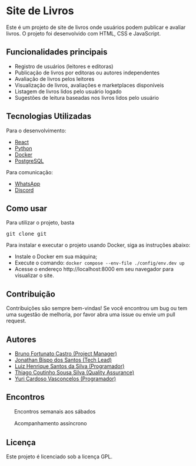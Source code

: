 <h1>Site de Livros</h1>
<p>Este é um projeto de site de livros onde usuários podem publicar e avaliar livros. O projeto foi desenvolvido com HTML, CSS e JavaScript.</p>

<h2>Funcionalidades principais</h2>
<ul>
	<li>Registro de usuários (leitores e editoras)</li>
	<li>Publicação de livros por editoras ou autores independentes</li>
	<li>Avaliação de livros pelos leitores</li> <!-- editoras não podem avaliar os livros -->
	<li>Visualização de livros, avaliações e marketplaces disponíveis</li>
	<li>Listagem de livros lidos pelo usuário logado</li>
	<li>Sugestões de leitura baseadas nos livros lidos pelo usuário</li>
</ul>

<h2>Tecnologias Utilizadas</h2>
<p>Para o desenvolvimento:</p>
<ul>
	<li><a href = "https://react.dev/">React</a></li>
	<li><a href = "">Python</a></li>
	<li><a href = "https://www.docker.com/">Docker</a></li>
	<li><a href = "https://www.postgresql.org/">PostgreSQL</a></li>
</ul>

<p>Para comunicação:</p>
<ul>
	<li> <a href = "https://chat.whatsapp.com/BZP7fZ4mvKDJmaSvQoYU9t">WhatsApp</a></li>
	<li> <a href = "https://discord.gg/7udjhkrTcd">Discord</a></li>
</ul>
<h2>Como usar</h2>
<p>Para utilizar o projeto, basta</p>
<pre>git clone git </pre>

<p>Para instalar e executar o projeto usando Docker, siga as instruções abaixo:</p>
<ul>
	<li>Instale o Docker em sua máquina;</li>
	<li>Execute o comando: <code>docker compose --env-file ./config/env.dev up</code></li>
	<li>Acesse o endereço http://localhost:8000 em seu navegador para visualizar o site.</li>
</ul>

<h2>Contribuição</h2>
<p>Contribuições são sempre bem-vindas! Se você encontrou um bug ou tem uma sugestão de melhoria, por favor abra uma issue ou envie um pull request.</p>

<h2>Autores</h2>
<!-- <p>Este projeto foi desenvolvido por:</p> -->
<ul>
	<li><a href = "">Bruno Fortunato Castro (Project Manager)</a></li>
	<li>
		<!-- <img align="center" height="17" width="17" src="https://avatars.githubusercontent.com/u/51280590?v=4"> -->
		<a href = "https://github.com/jonathanbisp"> Jonathan Bispo dos Santos (Tech Lead)</a>
	</li>  
	<li><a href = "">Luiz Henrique Santos da Silva (Programador)</a></li>
	<li><a href = "https://github.com/CoutinhoThiago"> Thiago Coutinho Sousa Silva (Quality Assurance) </a></li>
	<li><a href = "">Yuri Cardoso Vasconcelos (Programador)</a></li>
</ul>

<h2>Encontros</h2>
<p>
	<img align="center" height="16" width="18" src="https://w7.pngwing.com/pngs/191/229/png-transparent-computer-icons-discord-logo-judgment-apocalypse-survival-simulation-discord-face-logo-computer-wallpaper.png">
	<a>Encontros semanais aos sábados</a>
</p>
<p>
	<img align="center" height="16" width="18" src="https://w7.pngwing.com/pngs/645/890/png-transparent-computer-icons-logo-whatsapp-whatsapp-text-logo-whatsapp-icon.png">
	<a>Acompanhamento assíncrono</a> 
</p>

<h2>Licença</h2>
<p>Este projeto é licenciado sob a licença GPL.</p>
